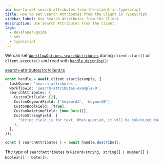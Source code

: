 ```yaml
---
id: how-to-set-search-attributes-from-the-client-in-typescript
title: How to set Search Attributes from the Client in TypeScript
sidebar_label: Use Search Attributes from the Client
description: Use Search Attributes from the Client
tags:
  - developer-guide
  - sdk
  - typescript
---
```


We can set [`WorkflowOptions.searchAttributes`](https://typescript.temporal.io/api/interfaces/client.WorkflowOptions#searchattributes) during `client.start()` or `client.execute()` and read with [`handle.describe()`](https://typescript.temporal.io/api/interfaces/client.WorkflowHandle#describe):

<!--SNIPSTART typescript-search-attributes-client -->

[search-attributes/src/client.ts](https://github.com/temporalio/samples-typescript/blob/master/search-attributes/src/client.ts)

```ts
const handle = await client.start(example, {
  taskQueue: 'search-attributes',
  workflowId: 'search-attributes-example-0',
  searchAttributes: {
    CustomIntField: [2],
    CustomKeywordField: ['keywordA', 'keywordB'],
    CustomBoolField: [true],
    CustomDatetimeField: [new Date()],
    CustomStringField: [
      'String field is for text. When queried, it will be tokenized for partial match. StringTypeField cannot be used in Order By',
    ],
  },
});

const { searchAttributes } = await handle.describe();
```

<!--SNIPEND-->

The type of `searchAttributes` is `Record<string, string[] | number[] | boolean[] | Date[]>`.
